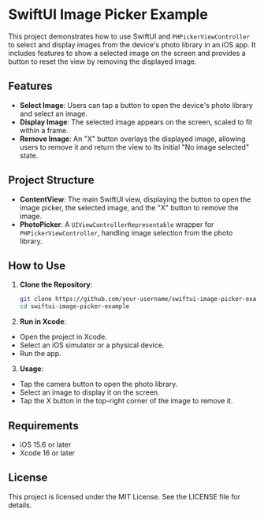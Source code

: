 # SwiftUI Image Picker Example

This project demonstrates how to use SwiftUI and `PHPickerViewController` to select and display images from the device's photo library in an iOS app. It includes features to show a selected image on the screen and provides a button to reset the view by removing the displayed image.

## Features

- **Select Image**: Users can tap a button to open the device's photo library and select an image.
- **Display Image**: The selected image appears on the screen, scaled to fit within a frame.
- **Remove Image**: An "X" button overlays the displayed image, allowing users to remove it and return the view to its initial "No image selected" state.

## Project Structure

- **ContentView**: The main SwiftUI view, displaying the button to open the image picker, the selected image, and the "X" button to remove the image.
- **PhotoPicker**: A `UIViewControllerRepresentable` wrapper for `PHPickerViewController`, handling image selection from the photo library.

## How to Use

1. **Clone the Repository**: 
   ```bash
   git clone https://github.com/your-username/swiftui-image-picker-example.git
   cd swiftui-image-picker-example
   ```

2. **Run in Xcode**:
-	Open the project in Xcode.
-	Select an iOS simulator or a physical device.
-	Run the app.

3. **Usage**:
-	Tap the camera button to open the photo library.
-	Select an image to display it on the screen.
-	Tap the X button in the top-right corner of the image to remove it.

## Requirements

-	iOS 15.6 or later
-	Xcode 16 or later

## License

This project is licensed under the MIT License. See the LICENSE file for details.
